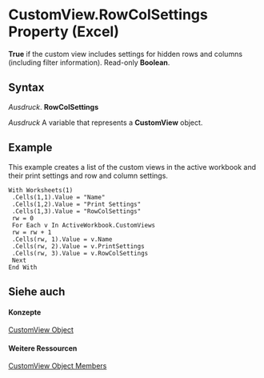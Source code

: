 
# CustomView.RowColSettings Property (Excel)

 **True** if the custom view includes settings for hidden rows and columns (including filter information). Read-only **Boolean**.


## Syntax

 _Ausdruck_. **RowColSettings**

 _Ausdruck_ A variable that represents a **CustomView** object.


## Example

This example creates a list of the custom views in the active workbook and their print settings and row and column settings.


```
With Worksheets(1) 
 .Cells(1,1).Value = "Name" 
 .Cells(1,2).Value = "Print Settings" 
 .Cells(1,3).Value = "RowColSettings" 
 rw = 0 
 For Each v In ActiveWorkbook.CustomViews 
 rw = rw + 1 
 .Cells(rw, 1).Value = v.Name 
 .Cells(rw, 2).Value = v.PrintSettings 
 .Cells(rw, 3).Value = v.RowColSettings 
 Next 
End With
```


## Siehe auch


#### Konzepte


[CustomView Object](e16b1920-faeb-62d4-4d27-59745c4f5355.md)
#### Weitere Ressourcen


[CustomView Object Members](http://msdn.microsoft.com/library/09dae79a-9c56-48ad-e3b9-d2e058467233%28Office.15%29.aspx)